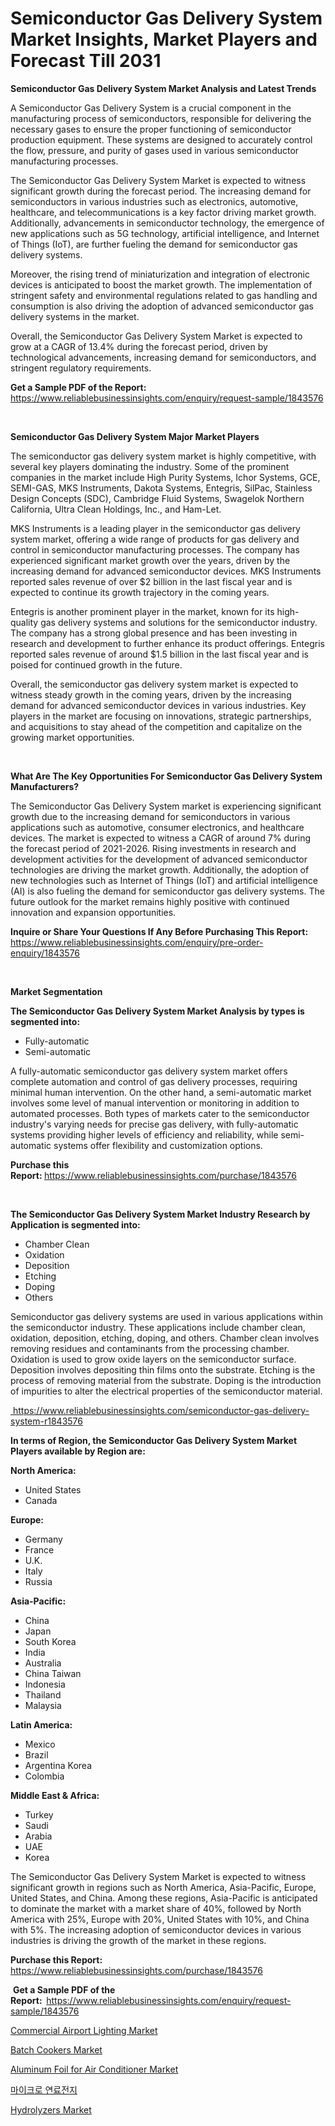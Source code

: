 <p><h1>Semiconductor Gas Delivery System Market Insights, Market Players and Forecast Till 2031</h1></p><p><strong>Semiconductor Gas Delivery System Market Analysis and Latest Trends</strong></p>
<p><p>A Semiconductor Gas Delivery System is a crucial component in the manufacturing process of semiconductors, responsible for delivering the necessary gases to ensure the proper functioning of semiconductor production equipment. These systems are designed to accurately control the flow, pressure, and purity of gases used in various semiconductor manufacturing processes.</p><p>The Semiconductor Gas Delivery System Market is expected to witness significant growth during the forecast period. The increasing demand for semiconductors in various industries such as electronics, automotive, healthcare, and telecommunications is a key factor driving market growth. Additionally, advancements in semiconductor technology, the emergence of new applications such as 5G technology, artificial intelligence, and Internet of Things (IoT), are further fueling the demand for semiconductor gas delivery systems.</p><p>Moreover, the rising trend of miniaturization and integration of electronic devices is anticipated to boost the market growth. The implementation of stringent safety and environmental regulations related to gas handling and consumption is also driving the adoption of advanced semiconductor gas delivery systems in the market.</p><p>Overall, the Semiconductor Gas Delivery System Market is expected to grow at a CAGR of 13.4% during the forecast period, driven by technological advancements, increasing demand for semiconductors, and stringent regulatory requirements.</p></p>
<p><strong>Get a Sample PDF of the Report:&nbsp;</strong> <a href="https://www.reliablebusinessinsights.com/enquiry/request-sample/1843576">https://www.reliablebusinessinsights.com/enquiry/request-sample/1843576</a></p>
<p>&nbsp;</p>
<p><strong>Semiconductor Gas Delivery System Major Market Players</strong></p>
<p><p>The semiconductor gas delivery system market is highly competitive, with several key players dominating the industry. Some of the prominent companies in the market include High Purity Systems, Ichor Systems, GCE, SEMI-GAS, MKS Instruments, Dakota Systems, Entegris, SilPac, Stainless Design Concepts (SDC), Cambridge Fluid Systems, Swagelok Northern California, Ultra Clean Holdings, Inc., and Ham-Let.</p><p>MKS Instruments is a leading player in the semiconductor gas delivery system market, offering a wide range of products for gas delivery and control in semiconductor manufacturing processes. The company has experienced significant market growth over the years, driven by the increasing demand for advanced semiconductor devices. MKS Instruments reported sales revenue of over $2 billion in the last fiscal year and is expected to continue its growth trajectory in the coming years.</p><p>Entegris is another prominent player in the market, known for its high-quality gas delivery systems and solutions for the semiconductor industry. The company has a strong global presence and has been investing in research and development to further enhance its product offerings. Entegris reported sales revenue of around $1.5 billion in the last fiscal year and is poised for continued growth in the future.</p><p>Overall, the semiconductor gas delivery system market is expected to witness steady growth in the coming years, driven by the increasing demand for advanced semiconductor devices in various industries. Key players in the market are focusing on innovations, strategic partnerships, and acquisitions to stay ahead of the competition and capitalize on the growing market opportunities.</p></p>
<p>&nbsp;</p>
<p><strong>What Are The Key Opportunities For Semiconductor Gas Delivery System Manufacturers?</strong></p>
<p><p>The Semiconductor Gas Delivery System market is experiencing significant growth due to the increasing demand for semiconductors in various applications such as automotive, consumer electronics, and healthcare devices. The market is expected to witness a CAGR of around 7% during the forecast period of 2021-2026. Rising investments in research and development activities for the development of advanced semiconductor technologies are driving the market growth. Additionally, the adoption of new technologies such as Internet of Things (IoT) and artificial intelligence (AI) is also fueling the demand for semiconductor gas delivery systems. The future outlook for the market remains highly positive with continued innovation and expansion opportunities.</p></p>
<p><strong>Inquire or Share Your Questions If Any Before Purchasing This Report:</strong> <a href="https://www.reliablebusinessinsights.com/enquiry/pre-order-enquiry/1843576">https://www.reliablebusinessinsights.com/enquiry/pre-order-enquiry/1843576</a></p>
<p>&nbsp;</p>
<p><strong>Market Segmentation</strong></p>
<p><strong>The Semiconductor Gas Delivery System Market Analysis by types is segmented into:</strong></p>
<p><ul><li>Fully-automatic</li><li>Semi-automatic</li></ul></p>
<p><p>A fully-automatic semiconductor gas delivery system market offers complete automation and control of gas delivery processes, requiring minimal human intervention. On the other hand, a semi-automatic market involves some level of manual intervention or monitoring in addition to automated processes. Both types of markets cater to the semiconductor industry's varying needs for precise gas delivery, with fully-automatic systems providing higher levels of efficiency and reliability, while semi-automatic systems offer flexibility and customization options.</p></p>
<p><strong>Purchase this Report:&nbsp;</strong><a href="https://www.reliablebusinessinsights.com/purchase/1843576">https://www.reliablebusinessinsights.com/purchase/1843576</a></p>
<p>&nbsp;</p>
<p><strong>The Semiconductor Gas Delivery System Market Industry Research by Application is segmented into:</strong></p>
<p><ul><li>Chamber Clean</li><li>Oxidation</li><li>Deposition</li><li>Etching</li><li>Doping</li><li>Others</li></ul></p>
<p><p>Semiconductor gas delivery systems are used in various applications within the semiconductor industry. These applications include chamber clean, oxidation, deposition, etching, doping, and others. Chamber clean involves removing residues and contaminants from the processing chamber. Oxidation is used to grow oxide layers on the semiconductor surface. Deposition involves depositing thin films onto the substrate. Etching is the process of removing material from the substrate. Doping is the introduction of impurities to alter the electrical properties of the semiconductor material.</p></p>
<p><a href="https://www.reliablebusinessinsights.com/semiconductor-gas-delivery-system-r1843576">&nbsp;https://www.reliablebusinessinsights.com/semiconductor-gas-delivery-system-r1843576</a></p>
<p><strong>In terms of Region, the Semiconductor Gas Delivery System Market Players available by Region are:</strong></p>
<p>
    <p> <strong> North America: </strong>
        <ul>
            <li>United States</li>
            <li>Canada</li>
        </ul>
        </p> 
    <p> <strong> Europe: </strong>
        <ul>
            <li>Germany</li>
            <li>France</li>
            <li>U.K.</li>
            <li>Italy</li>
            <li>Russia</li>
        </ul>
        </p> 
    <p> <strong> Asia-Pacific: </strong>
        <ul>
            <li>China</li>
            <li>Japan</li>
            <li>South Korea</li>
            <li>India</li>
            <li>Australia</li>
            <li>China Taiwan</li>
            <li>Indonesia</li>
            <li>Thailand</li>
            <li>Malaysia</li>
        </ul>
        </p> 
    <p> <strong> Latin America: </strong>
        <ul>
            <li>Mexico</li>
            <li>Brazil</li>
            <li>Argentina Korea</li>
            <li>Colombia</li>
        </ul>
        </p> 
    <p> <strong> Middle East & Africa: </strong>
        <ul>
            <li>Turkey</li>
            <li>Saudi</li>
            <li>Arabia</li>
            <li>UAE</li>
            <li>Korea</li>
        </ul>
    </p>
    </p>
<p><p>The Semiconductor Gas Delivery System Market is expected to witness significant growth in regions such as North America, Asia-Pacific, Europe, United States, and China. Among these regions, Asia-Pacific is anticipated to dominate the market with a market share of 40%, followed by North America with 25%, Europe with 20%, United States with 10%, and China with 5%. The increasing adoption of semiconductor devices in various industries is driving the growth of the market in these regions.</p></p>
<p><strong>Purchase this Report: </strong><a href="https://www.reliablebusinessinsights.com/purchase/1843576">https://www.reliablebusinessinsights.com/purchase/1843576</a></p>
<p>&nbsp;<strong>Get a Sample PDF of the Report:&nbsp;&nbsp;</strong><a href="https://www.reliablebusinessinsights.com/enquiry/request-sample/1843576">https://www.reliablebusinessinsights.com/enquiry/request-sample/1843576</a></p>
<p><strong></strong></p>
<p><p><a href="https://medium.com/@sac-m/commercial-airport-lighting-market-size-share-trends-analysis-report-by-end-use-terminal-dba84fcb4241">Commercial Airport Lighting Market</a></p><p><a href="https://github.com/AndreanneHane2023/Market-Research-Report-List-2/blob/main/batch-cookers-market.md">Batch Cookers Market</a></p><p><a href="https://www.linkedin.com/pulse/aluminum-foil-air-conditioner-market-investigation-industry-nxhzc?trackingId=B%2Fcu4Z60ScSVwxRs9zX05w%3D%3D">Aluminum Foil for Air Conditioner Market</a></p><p><a href="https://github.com/fernandotryO5lson96765/Market-Research-Report-List-3/blob/main/231505269048.md">마이크로 연료전지</a></p><p><a href="https://github.com/RyleeBauch2023/Market-Research-Report-List-2/blob/main/hydrolyzers-market.md">Hydrolyzers Market</a></p></p>